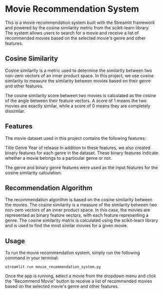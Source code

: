 # Movie Recommendation System
This is a movie recommendation system built with the Streamlit framework and powered by the cosine similarity metric from the scikit-learn library. The system allows users to search for a movie and receive a list of recommended movies based on the selected movie's genre and other features.

## Cosine Similarity
Cosine similarity is a metric used to determine the similarity between two non-zero vectors of an inner product space. In this project, we use cosine similarity to measure the similarity between movies based on their genre and other features.

The cosine similarity score between two movies is calculated as the cosine of the angle between their feature vectors. A score of 1 means the two movies are exactly similar, while a score of 0 means they are completely dissimilar.

## Features
The movie dataset used in this project contains the following features:

Title
Genre
Year of release
In addition to these features, we also created binary features for each genre in the dataset. These binary features indicate whether a movie belongs to a particular genre or not.

The genre and binary genre features were used as the input features for the cosine similarity calculation.

## Recommendation Algorithm
The recommendation algorithm is based on the cosine similarity between the movies. The cosine similarity is a measure of the similarity between two non-zero vectors of an inner product space. In this case, the movies are represented as binary feature vectors, with each feature representing a genre. The cosine similarity matrix is calculated using the scikit-learn library and is used to find the most similar movies for a given movie.

## Usage
To run the movie recommendation system, simply run the following command in your terminal:
```
streamlit run movie_recommendation_system.py

```

Once the app is running, select a movie from the dropdown menu and click the "Recommend Movie" button to receive a list of recommended movies based on the selected movie's genre and other features.


